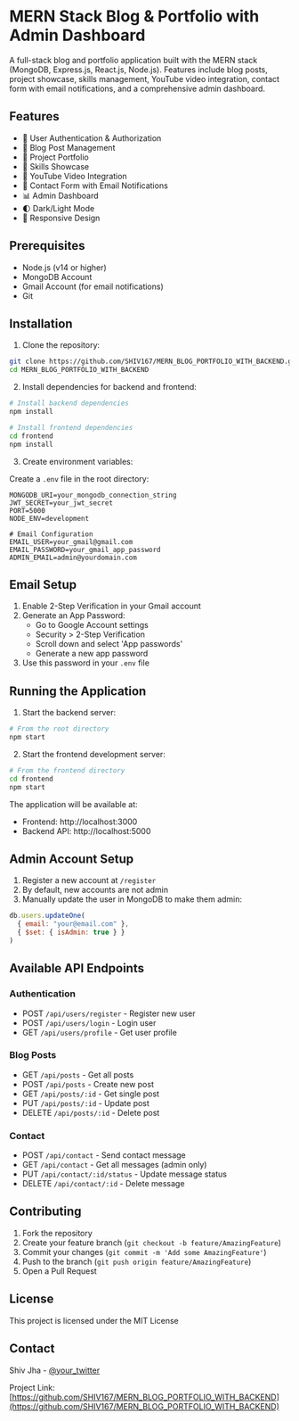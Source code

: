 # MERN Stack Blog & Portfolio with Admin Dashboard

A full-stack blog and portfolio application built with the MERN stack (MongoDB, Express.js, React.js, Node.js). Features include blog posts, project showcase, skills management, YouTube video integration, contact form with email notifications, and a comprehensive admin dashboard.

## Features

- 🔐 User Authentication & Authorization
- 📝 Blog Post Management
- 🎯 Project Portfolio
- 💪 Skills Showcase
- 🎥 YouTube Video Integration
- 📧 Contact Form with Email Notifications
- 📊 Admin Dashboard
- 🌓 Dark/Light Mode
- 📱 Responsive Design

## Prerequisites

- Node.js (v14 or higher)
- MongoDB Account
- Gmail Account (for email notifications)
- Git

## Installation

1. Clone the repository:
```bash
git clone https://github.com/SHIV167/MERN_BLOG_PORTFOLIO_WITH_BACKEND.git
cd MERN_BLOG_PORTFOLIO_WITH_BACKEND
```

2. Install dependencies for backend and frontend:
```bash
# Install backend dependencies
npm install

# Install frontend dependencies
cd frontend
npm install
```

3. Create environment variables:

Create a `.env` file in the root directory:
```env
MONGODB_URI=your_mongodb_connection_string
JWT_SECRET=your_jwt_secret
PORT=5000
NODE_ENV=development

# Email Configuration
EMAIL_USER=your_gmail@gmail.com
EMAIL_PASSWORD=your_gmail_app_password
ADMIN_EMAIL=admin@yourdomain.com
```

## Email Setup

1. Enable 2-Step Verification in your Gmail account
2. Generate an App Password:
   - Go to Google Account settings
   - Security > 2-Step Verification
   - Scroll down and select 'App passwords'
   - Generate a new app password
3. Use this password in your `.env` file

## Running the Application

1. Start the backend server:
```bash
# From the root directory
npm start
```

2. Start the frontend development server:
```bash
# From the frontend directory
cd frontend
npm start
```

The application will be available at:
- Frontend: http://localhost:3000
- Backend API: http://localhost:5000

## Admin Account Setup

1. Register a new account at `/register`
2. By default, new accounts are not admin
3. Manually update the user in MongoDB to make them admin:
```javascript
db.users.updateOne(
  { email: "your@email.com" },
  { $set: { isAdmin: true } }
)
```

## Available API Endpoints

### Authentication
- POST `/api/users/register` - Register new user
- POST `/api/users/login` - Login user
- GET `/api/users/profile` - Get user profile

### Blog Posts
- GET `/api/posts` - Get all posts
- POST `/api/posts` - Create new post
- GET `/api/posts/:id` - Get single post
- PUT `/api/posts/:id` - Update post
- DELETE `/api/posts/:id` - Delete post

### Contact
- POST `/api/contact` - Send contact message
- GET `/api/contact` - Get all messages (admin only)
- PUT `/api/contact/:id/status` - Update message status
- DELETE `/api/contact/:id` - Delete message

## Contributing

1. Fork the repository
2. Create your feature branch (`git checkout -b feature/AmazingFeature`)
3. Commit your changes (`git commit -m 'Add some AmazingFeature'`)
4. Push to the branch (`git push origin feature/AmazingFeature`)
5. Open a Pull Request

## License

This project is licensed under the MIT License

## Contact

Shiv Jha - [@your_twitter](https://twitter.com/your_twitter)

Project Link: [https://github.com/SHIV167/MERN_BLOG_PORTFOLIO_WITH_BACKEND](https://github.com/SHIV167/MERN_BLOG_PORTFOLIO_WITH_BACKEND)